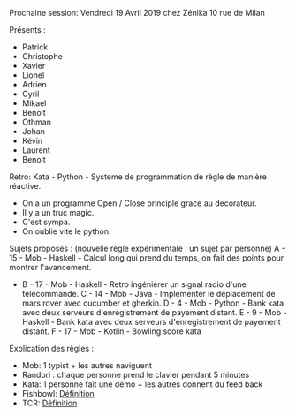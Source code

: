 Prochaine session: Vendredi 19 Avril 2019 chez Zénika 10 rue de Milan 

Présents :
- Patrick
- Christophe
- Xavier
- Lionel
- Adrien
- Cyril
- Mikael
- Benoit
- Othman
- Johan
- Kévin
- Laurent
- Benoit

Retro: Kata - Python - Systeme de programmation de règle de manière réactive.
- On a un programme Open / Close principle grace au decorateur.
- Il y a un truc magic.
- C'est sympa.
- On oublie vite le python.



Sujets proposés :
(nouvelle règle expérimentale : un sujet par personne)
A - 15 - Mob - Haskell - Calcul long qui prend du temps, on fait des points pour montrer l'avancement.
* B - 17 - Mob - Haskell - Retro ingéniérer un signal radio d'une télécommande.
C - 14 - Mob - Java - Implementer le déplacement de mars rover avec cucumber et gherkin.
D - 4 - Mob - Python - Bank kata avec deux serveurs d'enregistrement de payement distant.
E - 9 - Mob - Haskell - Bank kata avec deux serveurs d'enregistrement de payement distant.
F - 17 - Mob - Kotlin - Bowling score kata


Explication des règles :
* Mob: 1 typist + les autres naviguent
* Randori : chaque personne prend le clavier pendant 5 minutes
* Kata: 1 personne fait une démo + les autres donnent du feed back
* Fishbowl: [Définition](https://en.wikipedia.org/wiki/Fishbowl_(conversation))
* TCR: [Définition](https://medium.com/@kentbeck_7670/test-commit-revert-870bbd756864)

  
